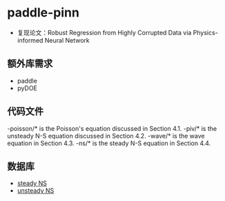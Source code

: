 # paddle-pinn
 
- 复现论文：Robust Regression from Highly Corrupted Data via Physics-informed Neural Network

## 额外库需求
- paddle
- pyDOE

## 代码文件

-poisson/* is the Poisson's equation discussed in Section 4.1.
-piv/* is the unsteady N-S equation discussed in Section 4.2.
-wave/* is the wave equation in Section 4.3.
-ns/* is the steady N-S equation in Section 4.4.

## 数据库
- [steady NS]()
- [unsteady NS]()
